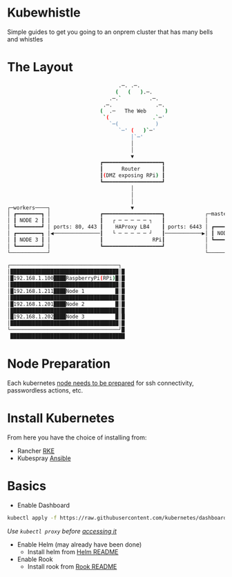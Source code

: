 # Kubewhistle
Simple guides to get you going to an onprem cluster that has many bells and whistles

# The Layout

```bash
                                    .─. .─.                                   
                                   (   (   ).─.                               
                                 .─.`         .─.                             
                               .─.              .─.                           
                              (  .─   The Web      )                          
                               `(              .`─'                           
                                 `─(            )                             
                                    `─' (   )`─'                              
                                        │`─'                                  
                                        │                                     
                                        │                                     
                                        ▼                                     
                              ┏━━━━━━━━━━━━━━━━━━━┓                           
                              ┃      Router       ┃                           
                              ┃(DMZ exposing RPi) ┃                           
                              ┗━━━━━━━━━━━━━━━━━━━┛                           
                                        │                                     
                                        │                                     
                                        │                                     
┌─workers────┐                          ▼                                     
│ ┏━━━━━━━━┓ │                ┏━━━━━━━━━━━━━━━━━━━┓             ┌─masters────┐
│ ┃ NODE 2 ┃ │                ┃   ┌ ─ ─ ─ ─ ─ ┐   ┃             │            │
│ ┗━━━━━━━━┛ │ ports: 80, 443 ┃    HAProxy LB4    ┃ ports: 6443 │ ┏━━━━━━━━┓ │
│ ┏━━━━━━━━┓ │◀───────────────┃   └ ─ ─ ─ ─ ─ ┘   ┃────────────▶│ ┃ NODE 1 ┃ │
│ ┃ NODE 3 ┃ │                ┃                RPi┃             │ ┗━━━━━━━━┛ │
│ ┗━━━━━━━━┛ │                ┗━━━━━━━━━━━━━━━━━━━┛             │            │
└────────────┘                                                  └────────────┘
                                                                              
┌───────────────────────────────────┐                                         
│███████████████████████████████████│█                                        
│█192.168.1.100████RaspberryPi(RPi)█│█                                        
│███████████████████████████████████│█                                        
│█192.168.1.211████Node 1          █│█                                        
│███████████████████████████████████│█                                        
│█192.168.1.201████Node 2          █│█                                        
│███████████████████████████████████│█                                        
│█192.168.1.202████Node 3          █│█                                        
│███████████████████████████████████│█                                        
└───────────────────────────────────┘█                                        
 █████████████████████████████████████                                        
```

# Node Preparation
Each kubernetes [node needs to be prepared](./README.node.md) for ssh connectivity, passwordless actions, etc.

# Install Kubernetes
From here you have the choice of installing from:
- Rancher [RKE](./README.rke.md)
- Kubespray [Ansible](./README.kubespray.md)

# Basics
- Enable Dashboard
```bash
kubectl apply -f https://raw.githubusercontent.com/kubernetes/dashboard/master/aio/deploy/recommended/kubernetes-dashboard.yaml
```
*Use `kubectl proxy` before [accessing it](http://127.0.0.1:8001/api/v1/namespaces/kube-system/services/https:kubernetes-dashboard:/proxy/#!/login)*
- Enable Helm (may already have been done)
    - Install helm from [Helm README](./README.helm.md)
- Enable Rook
    - Install rook from [Rook README](./README.rook.md)
